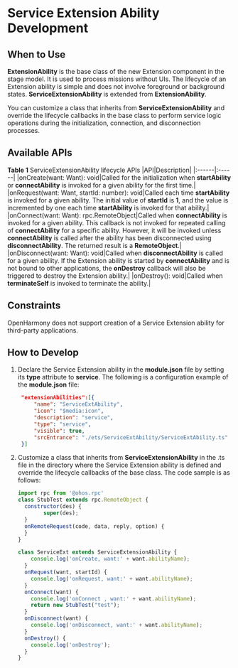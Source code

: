 # Service Extension Ability Development

## When to Use
**ExtensionAbility** is the base class of the new Extension component in the stage model. It is used to process missions without UIs. The lifecycle of an Extension ability is simple and does not involve foreground or background states. **ServiceExtensionAbility** is extended from **ExtensionAbility**.

You can customize a class that inherits from **ServiceExtensionAbility** and override the lifecycle callbacks in the base class to perform service logic operations during the initialization, connection, and disconnection processes.

## Available APIs

**Table 1** ServiceExtensionAbility lifecycle APIs
|API|Description|
|:------|:------|
|onCreate(want: Want): void|Called for the initialization when **startAbility** or **connectAbility** is invoked for a given ability for the first time.|
|onRequest(want: Want, startId: number): void|Called each time **startAbility** is invoked for a given ability. The initial value of **startId** is **1**, and the value is incremented by one each time **startAbility** is invoked for that ability.|
|onConnect(want: Want): rpc.RemoteObject|Called when **connectAbility** is invoked for a given ability. This callback is not invoked for repeated calling of **connectAbility** for a specific ability. However, it will be invoked unless **connectAbility** is called after the ability has been disconnected using **disconnectAbility**. The returned result is a **RemoteObject**.|
|onDisconnect(want: Want): void|Called when **disconnectAbility** is called for a given ability. If the Extension ability is started by **connectAbility** and is not bound to other applications, the **onDestroy** callback will also be triggered to destroy the Extension ability.|
|onDestroy(): void|Called when **terminateSelf** is invoked to terminate the ability.|


## Constraints

OpenHarmony does not support creation of a Service Extension ability for third-party applications.


## How to Develop

1. Declare the Service Extension ability in the **module.json** file by setting its **type** attribute to **service**. The following is a configuration example of the **module.json** file:


   ```json
    "extensionAbilities":[{
        "name": "ServiceExtAbility",
        "icon": "$media:icon",
        "description": "service",
        "type": "service",
        "visible": true,
        "srcEntrance": "./ets/ServiceExtAbility/ServiceExtAbility.ts"
    }]
   ```


2. Customize a class that inherits from **ServiceExtensionAbility** in the .ts file in the directory where the Service Extension ability is defined and override the lifecycle callbacks of the base class. The code sample is as follows:

    ```js
    import rpc from '@ohos.rpc'
    class StubTest extends rpc.RemoteObject {
      constructor(des) {
            super(des);
      }
      onRemoteRequest(code, data, reply, option) {
      }
    }
    
    class ServiceExt extends ServiceExtensionAbility {
        console.log('onCreate, want:' + want.abilityName);
      }
      onRequest(want, startId) {
        console.log('onRequest, want:' + want.abilityName);
      }
      onConnect(want) {
        console.log('onConnect , want:' + want.abilityName);
        return new StubTest("test");
      }
      onDisconnect(want) {
        console.log('onDisconnect, want:' + want.abilityName);
      }
      onDestroy() {
        console.log('onDestroy');
      }
    }
    ```
